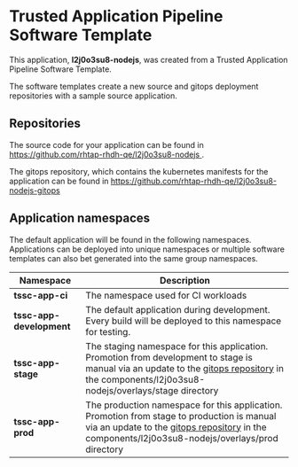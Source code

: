 # Trusted Application Pipeline Software Template

This application, **l2j0o3su8-nodejs**, was created from a Trusted Application Pipeline Software Template.

The software templates create a new source and gitops deployment repositories with a sample source application. 

## Repositories

The source code for your application can be found in [https://github.com/rhtap-rhdh-qe/l2j0o3su8-nodejs ](https://github.com/rhtap-rhdh-qe/l2j0o3su8-nodejs ).
 
The gitops repository, which contains the kubernetes manifests for the application can be found in 
[https://github.com/rhtap-rhdh-qe/l2j0o3su8-nodejs-gitops ](https://github.com/rhtap-rhdh-qe/l2j0o3su8-nodejs-gitops ) 

## Application namespaces 

The default application will be found in the following namespaces. Applications can be deployed into unique namespaces or multiple software templates can also bet generated into the same group namespaces.  

|  Namespace   |  Description   |  
| -------- | -------- |
| **tssc-app-ci** | The namespace used for CI workloads |
| **tssc-app-development** | The default application during development. Every build will be deployed to this namespace for testing. |
| **tssc-app-stage** | The staging namespace for this application. Promotion from development to stage is manual via an update to the [gitops repository](https://github.com/rhtap-rhdh-qe/l2j0o3su8-nodejs-gitops ) in the components/l2j0o3su8-nodejs/overlays/stage directory |
| **tssc-app-prod** | The production namespace for this application. Promotion from stage to production is manual via an update to the [gitops repository](https://github.com/rhtap-rhdh-qe/l2j0o3su8-nodejs-gitops ) in the components/l2j0o3su8-nodejs/overlays/prod directory |